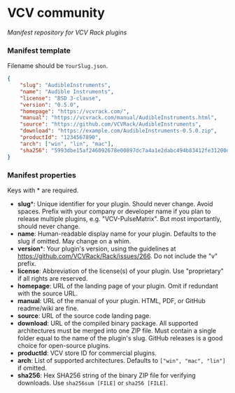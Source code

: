 
# VCV community

*Manifest repository for VCV Rack plugins*


### Manifest template

Filename should be `YourSlug.json`.

```json
{
	"slug": "AudibleInstruments",
	"name": "Audible Instruments",
	"license": "BSD 3-clause",
	"version": "0.5.0",
	"homepage": "https://vcvrack.com/",
	"manual": "https://vcvrack.com/manual/AudibleInstruments.html",
	"source": "https://github.com/VCVRack/AudibleInstruments",
	"download": "https://example.com/AudibleInstruments-0.5.0.zip",
	"productId": "1234567890",
	"arch": ["win", "lin", "mac"],
	"sha256": "5993dbe15af246092678e00897dc7a4a1e2dabc494b83412fe31200d5bb58305",
}
```

### Manifest properties

Keys with * are required.

- **slug**\*: Unique identifier for your plugin. Should never change. Avoid spaces. Prefix with your company or developer name if you plan to release multiple plugins, e.g. "VCV-PulseMatrix". But most importantly, should never change.
- **name**: Human-readable display name for your plugin. Defaults to the slug if omitted. May change on a whim.
- **version**\*: Your plugin's version, using the guidelines at https://github.com/VCVRack/Rack/issues/266. Do not include the "v" prefix.
- **license**: Abbreviation of the license(s) of your plugin. Use "proprietary" if all rights are reserved.
- **homepage**: URL of the landing page of your plugin. Omit if redundant with the source URL.
- **manual**: URL of the manual of your plugin. HTML, PDF, or GitHub readme/wiki are fine.
- **source**: URL of the source code landing page.
- **download**: URL of the compiled binary package. All supported architectures must be merged into one ZIP file. Must contain a single folder equal to the name of the plugin's slug. GitHub releases is a good choice for open-source plugins.
- **productId**: VCV store ID for commercial plugins.
- **arch**: List of supported architectures. Defaults to `["win", "mac", "lin"]` if omitted.
- **sha256**: Hex SHA256 string of the binary ZIP file for verifying downloads. Use `sha256sum [FILE]` or `sha256 [FILE]`.
